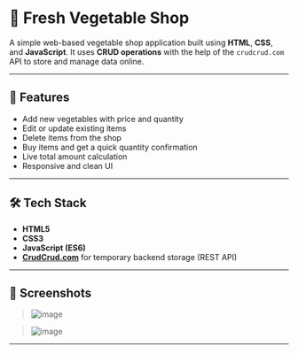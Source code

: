 # 🥦 Fresh Vegetable Shop

A simple web-based vegetable shop application built using **HTML**, **CSS**, and **JavaScript**. It uses **CRUD operations** with the help of the `crudcrud.com` API to store and manage data online.

---

## 🚀 Features

- Add new vegetables with price and quantity
- Edit or update existing items
- Delete items from the shop
- Buy items and get a quick quantity confirmation
- Live total amount calculation
- Responsive and clean UI

---

## 🛠️ Tech Stack

- **HTML5**
- **CSS3**
- **JavaScript (ES6)**
- **[CrudCrud.com](https://crudcrud.com)** for temporary backend storage (REST API)

---

## 📸 Screenshots

>![image](https://github.com/user-attachments/assets/ad988533-d79c-4cda-a37b-3a589639d7af)

> ![image](https://github.com/user-attachments/assets/b2e992f4-c531-4dcc-a595-e6f495d2a05e)


---


